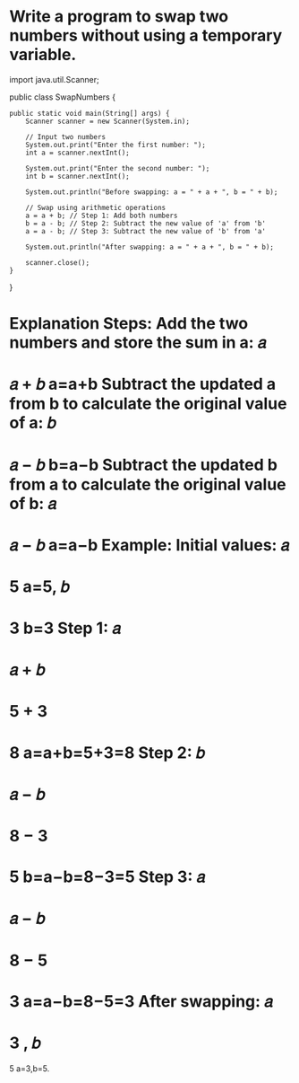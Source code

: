 # Write a program to swap two numbers without using a temporary variable.

import java.util.Scanner;

public class SwapNumbers {

    public static void main(String[] args) {
        Scanner scanner = new Scanner(System.in);

        // Input two numbers
        System.out.print("Enter the first number: ");
        int a = scanner.nextInt();

        System.out.print("Enter the second number: ");
        int b = scanner.nextInt();

        System.out.println("Before swapping: a = " + a + ", b = " + b);

        // Swap using arithmetic operations
        a = a + b; // Step 1: Add both numbers
        b = a - b; // Step 2: Subtract the new value of 'a' from 'b'
        a = a - b; // Step 3: Subtract the new value of 'b' from 'a'

        System.out.println("After swapping: a = " + a + ", b = " + b);

        scanner.close();
    }
}


Explanation
Steps:
Add the two numbers and store the sum in a:
𝑎
=
𝑎
+
𝑏
a=a+b
Subtract the updated a from b to calculate the original value of a:
𝑏
=
𝑎
−
𝑏
b=a−b
Subtract the updated b from a to calculate the original value of b:
𝑎
=
𝑎
−
𝑏
a=a−b
Example:
Initial values:
𝑎
=
5
a=5,
𝑏
=
3
b=3
Step 1:
𝑎
=
𝑎
+
𝑏
=
5
+
3
=
8
a=a+b=5+3=8
Step 2:
𝑏
=
𝑎
−
𝑏
=
8
−
3
=
5
b=a−b=8−3=5
Step 3:
𝑎
=
𝑎
−
𝑏
=
8
−
5
=
3
a=a−b=8−5=3
After swapping:
𝑎
=
3
,
𝑏
=
5
a=3,b=5.